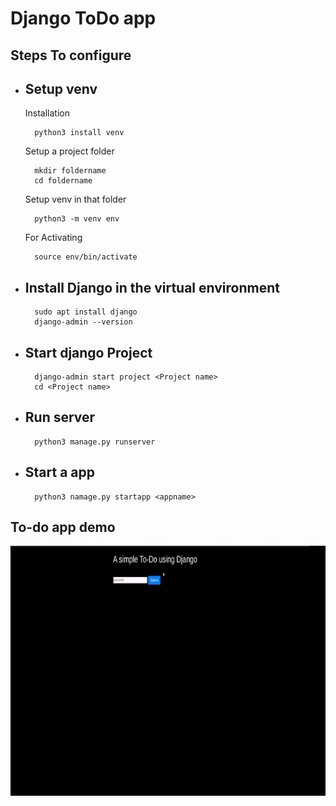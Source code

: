 # Django ToDo app

## Steps To configure

* ## Setup venv
    Installation

        python3 install venv

    Setup a project folder

        mkdir foldername
        cd foldername

    Setup venv in that folder

        python3 -m venv env

    For Activating

        source env/bin/activate

* ## Install Django in the virtual environment

        sudo apt install django
        django-admin --version

* ## Start django Project

        django-admin start project <Project name>
        cd <Project name>

* ## Run server

        python3 manage.py runserver

* ## Start a app

        python3 namage.py startapp <appname>

## To-do app demo

<img src="./demo/demo.gif" width="600" height="400" />